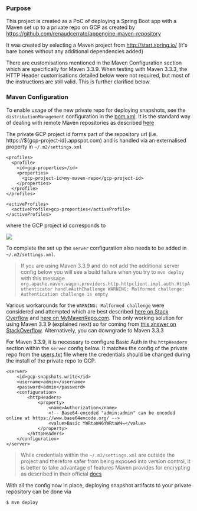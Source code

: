 ### Purpose

This project is created as a PoC of deploying a Spring Boot app with a Maven set up to a private repo on GCP as created by https://github.com/renaudcerrato/appengine-maven-repository

It was created by selecting a Maven project from http://start.spring.io/ (it's bare bones without any additional dependencies added)

There are customisations mentioned in the Maven Configuration section which are specifically for Maven 3.3.9. When testing with Maven 3.3.3, the HTTP Header customisations detailed below were not required, but most of the instructions are still valid. This is further clarified below.

### Maven Configuration

To enable usage of the new private repo for deploying snapshots, see the `distributionManagement` configuration in the [pom.xml](pom.xml). It is the standard way of dealing with remote Maven repositories as described [here](http://maven.apache.org/plugins/maven-deploy-plugin/usage.html)

The private GCP project id forms part of the repository url (i.e. https://${gcp-project-id}.appspot.com) and is handled via an externalised property in `~/.m2/settings.xml`

```maven
<profiles>
  <profile>
    <id>gcp-properties</id>
    <properties>
      <gcp-project-id>my-maven-repo</gcp-project-id>
    </properties>
  </profile>
</profiles>

<activeProfiles>
  <activeProfile>gcp-properties</activeProfile>
</activeProfiles>
```

where the GCP project id corresponds to

![](http://i.imgur.com/iSt98wWl.png)

To complete the set up the `server` configuration also needs to be added in `~/.m2/settings.xml`. 

> If you are using Maven 3.3.9 and do not add the additional server config below you will see a build failure when you try to `mvn deploy` with this message  `org.apache.maven.wagon.providers.http.httpclient.impl.auth.HttpAuthenticator handleAuthChallenge
WARNING: Malformed challenge: Authentication challenge is empty`

Various workarounds for the `WARNING: Malformed challenge` were considered and attempted which are best described [here on Stack Overflow](http://stackoverflow.com/questions/1280747/accessing-an-artifactory-maven-repo-that-requires-basic-auth) and [here on MyMavenRepo.com](https://mymavenrepo.com/docs/maven.auth.html). The only working solution for using Maven 3.3.9 (explained next) so far coming from [this answer on StackOverflow](http://stackoverflow.com/a/10985349/752167). Alternatively, you can downgrade to Maven 3.3.3

For Maven 3.3.9, it is necessary to configure Basic Auth in the `httpHeaders` section within the `server` config below. It matches the config of the private repo from the [users.txt](https://github.com/renaudcerrato/appengine-maven-repository/blob/master/src/main/webapp/WEB-INF/users.txt) file where the credentials should be changed during the install of the private repo to GCP.

```maven
<server>
    <id>gcp-snapshots.write</id>
    <username>admin</username>
	<password>admin</password>
    <configuration>
        <httpHeaders>
            <property>
                <name>Authorization</name>
                <!-- Base64-encoded "admin:admin" can be encoded online at https://www.base64encode.org/ -->
                <value>Basic YWRtaW46YWRtaW4=</value>
            </property>
        </httpHeaders>
    </configuration>
</server>
```
> While credentials within the `~/.m2/settings.xml` are outside the project and therefore safer from being exposed into version control, it is better to take advantage of features Maven provides for encrypting as described in their official [docs](https://maven.apache.org/guides/mini/guide-encryption.html)

With all the config now in place, deploying snapshot artifacts to your private repository can be done via

```bash
$ mvn deploy
```

